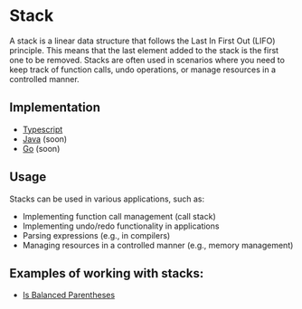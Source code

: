 # Stack

A stack is a linear data structure that follows the Last In First Out (LIFO) principle. This means that the last element added to the stack is the first one to be removed. Stacks are often used in scenarios where you need to keep track of function calls, undo operations, or manage resources in a controlled manner.

## Implementation
- [Typescript](./ts)
- [Java](./java) (soon)
- [Go](./go) (soon)

## Usage
Stacks can be used in various applications, such as:
- Implementing function call management (call stack)
- Implementing undo/redo functionality in applications
- Parsing expressions (e.g., in compilers)
- Managing resources in a controlled manner (e.g., memory management)

## Examples of working with stacks:
- [Is Balanced Parentheses](https://github.com/RubenOAlvarado/algorithms/blob/main/isValidParenthesis/README.md)